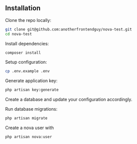 ## Installation

Clone the repo locally:

```sh
git clone git@github.com:anotherfrontendguy/nova-test.git
cd nova-test
```

Install dependencies:

```sh
composer install
```

Setup configuration:

```sh
cp .env.example .env
```

Generate application key:

```sh
php artisan key:generate
```

Create a database and update your configuration accordingly.

Run database migrations:

```sh
php artisan migrate
```

Create a nova user with

```sh
php artisan nova:user
```
